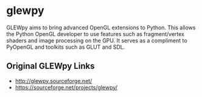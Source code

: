glewpy
======

GLEWpy aims to bring advanced OpenGL extensions to Python. This allows the Python OpenGL developer to use features such as fragment/vertex shaders and image processing on the GPU. It serves as a compliment to PyOpenGL and toolkits such as GLUT and SDL.


Original GLEWpy Links
---------------------

 - http://glewpy.sourceforge.net/
 - https://sourceforge.net/projects/glewpy/

